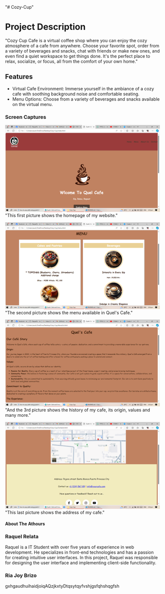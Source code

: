 "# Cozy-Cup" 

# Project Description 
"Cozy Cup Cafe is a virtual coffee shop where you can enjoy the cozy atmosphere of a cafe from anywhere. Choose your favorite spot, order from a variety of beverages and snacks, chat with friends or make new ones, and even find a quiet workspace to get things done. It's the perfect place to relax, socialize, or focus, all from the comfort of your own home."

## Features
* Virtual Cafe Environment: Immerse yourself in the ambiance of a cozy cafe with soothing background noise and comfortable seating.
* Menu Options: Choose from a variety of beverages and snacks available on the virtual menu.

### Screen Captures
![OIG2](IMG/IMG1.png)
"This first picture shows the homepage of my website."

![OIG2](IMG/IMG2.png)
"The second picture shows the menu available in Quel's Cafe."

![OIG2](IMG/IMG3.png)
"And the 3rd picture shows the history of my cafe, its origin, values and many more."


![OIG2](IMG/IMG4.png)
"This last picture shows the address of my cafe."

#### About The Athours
### Raquel Relata
Raquel is a IT Student with over five years of experience in web development. He specializes in front-end technologies and has a passion for creating intuitive user interfaces. In this project, Raquel  was responsible for designing the user interface and implementing client-side functionality.
### Ria Joy Brizo
gxhgaudhuihaidjoiqAQzjkxtyDtqsytqyfvshjgsfqhshqgfsh







